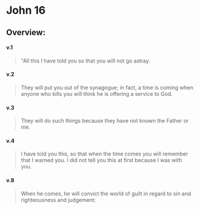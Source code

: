 # John 16

## Overview:


#### v.1
>"All this I have told you so that you will not go astray.

#### v.2
>They will put you out of the synagogue; in fact, a time is coming when anyone who kills you will think he is offering a service to God.

#### v.3
>They will do such things because they have not known the Father or me.

#### v.4
>I have told you this, so that when the time comes you will remember that I warned you. I did not tell you this at first because I was with you.

#### v.8
>When he comes, he will convict the world of guilt in regard to sin and righteousness and judgement:



